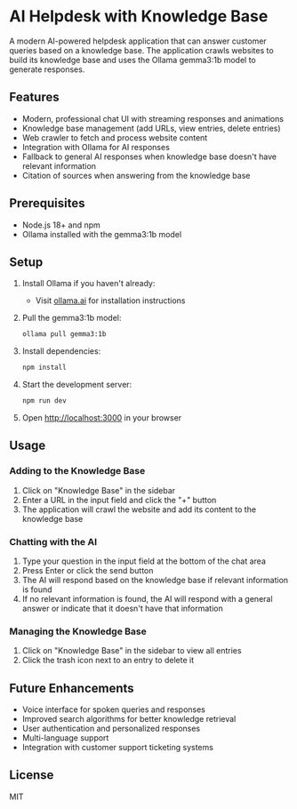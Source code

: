 # AI Helpdesk with Knowledge Base

A modern AI-powered helpdesk application that can answer customer queries based on a knowledge base. The application crawls websites to build its knowledge base and uses the Ollama gemma3:1b model to generate responses.

## Features

- Modern, professional chat UI with streaming responses and animations
- Knowledge base management (add URLs, view entries, delete entries)
- Web crawler to fetch and process website content
- Integration with Ollama for AI responses
- Fallback to general AI responses when knowledge base doesn't have relevant information
- Citation of sources when answering from the knowledge base

## Prerequisites

- Node.js 18+ and npm
- Ollama installed with the gemma3:1b model

## Setup

1. Install Ollama if you haven't already:
   - Visit [ollama.ai](https://ollama.ai) for installation instructions

2. Pull the gemma3:1b model:
   ```bash
   ollama pull gemma3:1b
   ```

3. Install dependencies:
   ```bash
   npm install
   ```

4. Start the development server:
   ```bash
   npm run dev
   ```

5. Open [http://localhost:3000](http://localhost:3000) in your browser

## Usage

### Adding to the Knowledge Base

1. Click on "Knowledge Base" in the sidebar
2. Enter a URL in the input field and click the "+" button
3. The application will crawl the website and add its content to the knowledge base

### Chatting with the AI

1. Type your question in the input field at the bottom of the chat area
2. Press Enter or click the send button
3. The AI will respond based on the knowledge base if relevant information is found
4. If no relevant information is found, the AI will respond with a general answer or indicate that it doesn't have that information

### Managing the Knowledge Base

1. Click on "Knowledge Base" in the sidebar to view all entries
2. Click the trash icon next to an entry to delete it

## Future Enhancements

- Voice interface for spoken queries and responses
- Improved search algorithms for better knowledge retrieval
- User authentication and personalized responses
- Multi-language support
- Integration with customer support ticketing systems

## License

MIT
